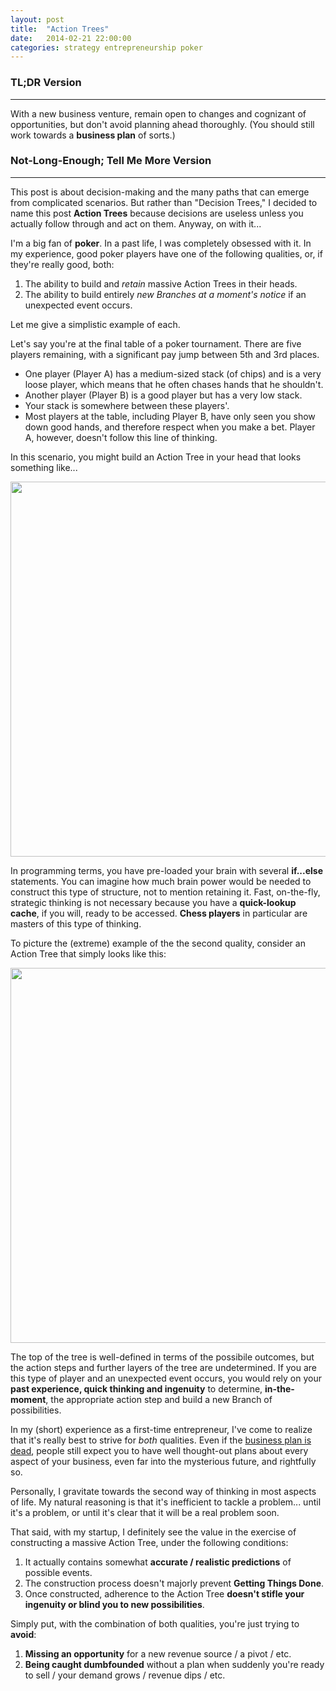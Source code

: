```yaml
---
layout: post
title:  "Action Trees"
date:   2014-02-21 22:00:00
categories: strategy entrepreneurship poker
---
```

<p></p>

### TL;DR Version
------------

With a new business venture, remain open to changes and cognizant of opportunities, but don't avoid planning ahead
thoroughly. (You should still work towards a **business plan** of sorts.)

### Not-Long-Enough; Tell Me More Version
------------

This post is about decision-making and the many paths that can emerge from complicated scenarios. But rather than
"Decision Trees," I decided to name this post **Action Trees** because decisions are useless unless you actually follow
through and act on them. Anyway, on with it...

I'm a big fan of **poker**. In a past life, I was completely obsessed with it. In my experience, good poker players
have one of the following qualities, or, if they're really good, both:

1. The ability to build and _retain_ massive Action Trees in their heads.
2. The ability to build entirely _new Branches at a moment's notice_ if an unexpected event occurs.

Let me give a simplistic example of each.

Let's say you're at the final table of a poker tournament. There are five players remaining, with a significant pay jump
between 5th and 3rd places.

- One player (Player A) has a medium-sized stack (of chips) and is a very loose player, which
means that he often chases hands that he shouldn't.
- Another player (Player B) is a good player but has a very low
stack.
- Your stack is somewhere between these players'.
- Most players at the table, including Player B, have only seen
you show down good hands, and therefore respect when you make a bet. Player A, however, doesn't follow this line of
thinking.

In this scenario, you might build an Action Tree in your head that looks something like...

<img src="http://codebestowed.com/images/action-tree.png" width="600" />

In programming terms, you have pre-loaded your brain with several **if...else** statements. You can imagine how much
brain power would be needed to construct this type of structure, not to mention retaining it. Fast, on-the-fly,
strategic thinking is not necessary because you have a **quick-lookup cache**, if you will, ready to be accessed.
**Chess players** in particular are masters of this type of thinking.

To picture the (extreme) example of the the second quality, consider an Action Tree that simply looks like this:

<img src="http://codebestowed.com/images/action-tree-top.png" width="600" />

The top of the tree is well-defined in terms of the possibile outcomes, but the action steps and further layers of the
tree are undetermined. If you are this type of player and an unexpected event occurs, you would rely on your **past
experience, quick thinking and ingenuity** to determine, **in-the-moment**, the appropriate action step and build a new
Branch of possibilities.

In my (short) experience as a first-time entrepreneur, I've come to realize that it's really best to strive for _both_
qualities. Even if the [business plan is dead](https://www.google.com/search?q=business+plan+is+dead), people still
expect you to have well thought-out plans about every aspect of your business, even far into the mysterious future, and
rightfully so.

Personally, I gravitate towards the second way of thinking in most aspects of life. My natural reasoning is that it's
inefficient to tackle a problem... until it's a problem, or until it's clear that it will be a real problem soon.

That said, with my startup, I definitely see the value in the exercise of constructing a massive Action Tree, under the
following conditions:

1. It actually contains somewhat **accurate / realistic predictions** of possible events.
2. The construction process doesn't majorly prevent **Getting Things Done**.
3. Once constructed, adherence to the Action Tree **doesn't stifle your ingenuity or blind you to new possibilities**.

Simply put, with the combination of both qualities, you're just trying to **avoid**:

1. **Missing an opportunity** for a new revenue source / a pivot / etc.
2. **Being caught dumbfounded** without a plan when suddenly you're ready to sell / your demand grows / revenue dips /
etc.
